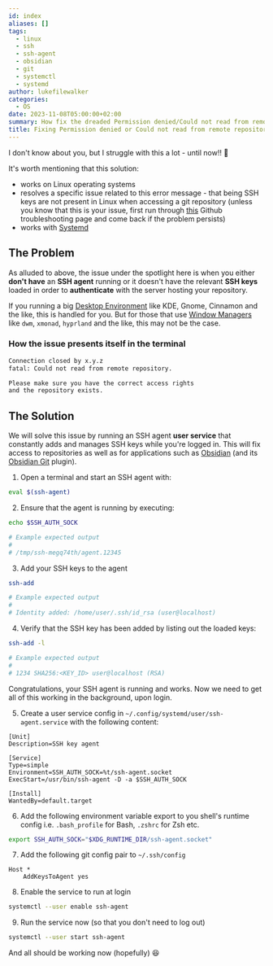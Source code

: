 ```yaml
---
id: index
aliases: []
tags:
  - linux
  - ssh
  - ssh-agent
  - obsidian
  - git
  - systemctl
  - systemd
author: lukefilewalker
categories:
  - OS
date: 2023-11-08T05:00:00+02:00
summary: How fix the dreaded Permission denied/Could not read from remote repository issue i.e. how to set up an SSH agent system wide that manages SSH keys seamlessly (on Linux).
title: Fixing Permission denied or Could not read from remote repository issues
---
```

I don't know about you, but I struggle with this a lot - until now!! 🦾

It's worth mentioning that this solution:
- works on Linux operating systems
- resolves a specific issue related to this error message - that being SSH keys are not present in Linux when accessing a git repository (unless you know that this is your issue, first run through [this](https://docs.github.com/en/authentication/troubleshooting-ssh/error-permission-denied-publickey) Github troubleshooting page and come back if the problem persists)
- works with [Systemd](https://systemd.io/)

## The Problem

As alluded to above, the issue under the spotlight here is when you either **don't have** an **SSH agent** running or it doesn't have the relevant **SSH keys** loaded in order to **authenticate** with the server hosting your repository.

If you running a big [Desktop Environment](https://en.wikipedia.org/wiki/Desktop_environment) like KDE, Gnome, Cinnamon and the like, this is handled for you. But for those that use [Window Managers](https://en.wikipedia.org/wiki/Window_manager) like `dwm`, `xmonad`, `hyprland` and the like, this may not be the case.

### How the issue presents itself in the terminal

```bash
Connection closed by x.y.z
fatal: Could not read from remote repository.

Please make sure you have the correct access rights
and the repository exists.
```

## The Solution

We will solve this issue by running an SSH agent **user service** that constantly adds and manages SSH keys while you're logged in. This will fix access to repositories as well as for applications such as [Obsidian](https://obsidian.md/) (and its [Obsidian Git](https://github.com/denolehov/obsidian-git) plugin).

1. Open a terminal and start an SSH agent with:

```bash
eval $(ssh-agent)
```

2. Ensure that the agent is running by executing:

```bash
echo $SSH_AUTH_SOCK

# Example expected output
#
# /tmp/ssh-megq74th/agent.12345
```

3. Add your SSH keys to the agent

```bash
ssh-add

# Example expected output
#
# Identity added: /home/user/.ssh/id_rsa (user@localhost)
```

4. Verify that the SSH key has been added by listing out the loaded keys:

```bash
ssh-add -l

# Example expected output
# 
# 1234 SHA256:<KEY_ID> user@localhost (RSA)
```

Congratulations, your SSH agent is running and works. Now we need to get all of this working in the background, upon login.

5. Create a user service config in `~/.config/systemd/user/ssh-agent.service` with the following content:

```
[Unit]
Description=SSH key agent

[Service]
Type=simple
Environment=SSH_AUTH_SOCK=%t/ssh-agent.socket
ExecStart=/usr/bin/ssh-agent -D -a $SSH_AUTH_SOCK

[Install]
WantedBy=default.target
```

6. Add the following environment variable export to you shell's runtime config i.e. `.bash_profile` for Bash, `.zshrc` for Zsh etc.

```bash
export SSH_AUTH_SOCK="$XDG_RUNTIME_DIR/ssh-agent.socket"
```

7. Add the following git config pair to `~/.ssh/config`

```
Host *
	AddKeysToAgent yes
```

8. Enable the service to run at login

```bash
systemctl --user enable ssh-agent
```

9. Run the service now (so that you don't need to log out)

```bash
systemctl --user start ssh-agent
```

And all should be working now (hopefully) 😆
